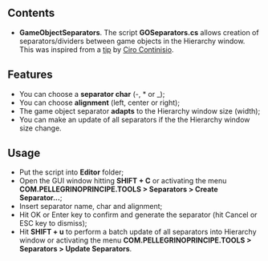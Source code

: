 ## Contents
- **GameObjectSeparators**. The script **GOSeparators.cs** allows creation of separators/dividers between game objects in the Hierarchy window. This was inspired from a [tip](https://twitter.com/CiroContns/status/901932711161589765) by [Ciro Continisio](https://twitter.com/CiroContns).
## Features
- You can choose a **separator char** (-, * or _);
- You can choose **alignment** (left, center or right);
- The game object separator **adapts** to the Hierarchy window size (width);
- You can make an update of all separators if the the Hierarchy window size change.
## Usage
- Put the script into **Editor** folder;
- Open the GUI window hitting **SHIFT + C** or activating the menu **COM.PELLEGRINOPRINCIPE.TOOLS > Separators > Create Separator...**;
- Insert separator name, char and alignment;
- Hit OK or Enter key to confirm and generate the separator (hit Cancel or ESC key to dismiss);
- Hit **SHIFT + u** to perform a batch update of all separators into Hierarchy window or activating the menu **COM.PELLEGRINOPRINCIPE.TOOLS > Separators > Update Separators**.

